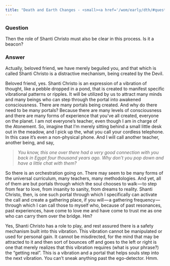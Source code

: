 ```yaml
---
title: "Death and Earth Changes - <small><a href='/wom/early/dth/#question-three'>Question Three</a></small>"
---
```


### Question

Then the role of Shanti Christo must also be clear in this process. Is
it a beacon?

### Answer

Actually, beloved friend, we have merely beguiled you, and that which is
called Shanti Christo is a distractive mechanism, being created by the
Devil.

Beloved friend, yes. Shanti Christo is an expression of a vibration of
thought, like a pebble dropped in a pond, that is created to manifest
specific vibrational patterns or ripples. It will be utilized by us to
attract many minds and many beings who can step through the portal into
awakened consciousness. There are many portals being created. And why do
there need to be many portals? Because there are many levels of
consciousness and there are many forms of experience that you’ve all
created, everyone on the planet. I am not everyone’s teacher, even
though I am in charge of the Atonement. So, imagine that I’m merely
sitting behind a small little desk out in the meadow, and I pick up the,
what you call your cordless telephone. In this case it’s even a
non-physical phone. And I will call another teacher, another being, and
say,

> *You know, this one over there had a very good connection with you
> back in Egypt four thousand years ago. Why don’t you pop down and have
> a little chat with them?*

So there is an orchestration going on. There may seem to be many forms
of the universal curriculum, many teachers, many methodologies. And yet,
all of them are but portals through which the soul chooses to walk — to
step from fear to love, from insanity to sanity, from dreams to reality.
Shanti Christo, then, is one such portal through which I specifically
can activate the call and create a gathering place, if you will — a
gathering frequency — through which I can call those to myself who,
because of past resonances, past experiences, have come to love me and
have come to trust me as one who can carry them over the bridge. Hm?

Yes, Shanti Christo has a role to play, and rest assured there is a
safety mechanism built into this vibration. This vibration cannot be
manipulated or used for personal gain. It cannot be misdirected, for the
mind that may be attracted to it and then sort of bounces off and goes
to the left or right is one that merely realizes that this vibration
requires (what is your phrase?) the “getting real”. This is a vibration
and a portal that helps souls step into the next vibration. You can’t
sneak anything past the ego-detector. Hmm.

